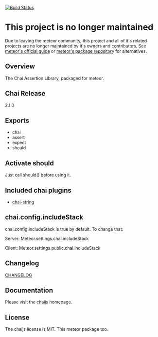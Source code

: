 [![Build Status](https://travis-ci.org/practicalmeteor/meteor-chai.svg?branch=master)](https://travis-ci.org/practicalmeteor/meteor-chai)

# This project is no longer maintained

Due to leaving the meteor community, this project and all of it's related projects are no longer maintained by it's owners and contributors. See [meteor's official guide](https://guide.meteor.com/) or [meteor's package repository](https://atmospherejs.com/) for alternatives.

## Overview

The Chai Assertion Library, packaged for meteor.

## Chai Release

2.1.0

## Exports
* chai
* assert
* expect
* should

## Activate should

Just call should() before using it.

## Included chai plugins

* [chai-string](http://chaijs.com/plugins/chai-string)

## chai.config.includeStack

chai.config.includeStack is true by default. To change that:

Server: Meteor.settings.chai.includeStack

Client: Meteor.settings.public.chai.includeStack

## Changelog

[CHANGELOG](https://github.com/practicalmeteor/meteor-chai/blob/master/CHANGELOG.md)

## Documentation

Please visit the [chaijs](http://chaijs.com/) homepage.

## License
The chaijs license is MIT. This meteor package too.
